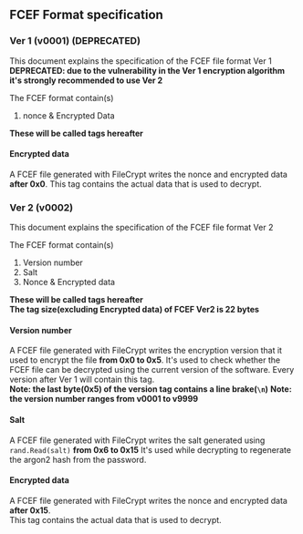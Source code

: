 ## FCEF Format specification 

### Ver 1 (v0001) (DEPRECATED)
This document explains the specification of the FCEF file format Ver 1   
**DEPRECATED: due to the vulnerability in the Ver 1 encryption algorithm it's strongly recommended to use Ver 2**

The FCEF format contain(s)
1. nonce & Encrypted Data

**These will be called tags hereafter**     

#### Encrypted data
A FCEF file generated with FileCrypt writes the nonce and encrypted data **after 0x0**.
This tag contains the actual data that is used to decrypt.


### Ver 2 (v0002)
This document explains the specification of the FCEF file format Ver 2

The FCEF format contain(s)
1. Version number
2. Salt
3. Nonce & Encrypted data

**These will be called tags hereafter**     
**The tag size(excluding Encrypted data) of FCEF Ver2 is 22 bytes**

#### Version number
A FCEF file generated with FileCrypt writes the encryption version that it used to encrypt the file **from 0x0 to 0x5**.
It's used to check whether the FCEF file can be decrypted using the current version of the software.
Every version after Ver 1 will contain this tag.   
**Note: the last byte(0x5) of the version tag contains a line brake(`\n`)**
**Note: the version number ranges from v0001 to v9999**

#### Salt
A FCEF file generated with FileCrypt writes the salt generated using `rand.Read(salt)` **from 0x6 to 0x15**
It's used while decrypting to regenerate the argon2 hash from the password.

#### Encrypted data
A FCEF file generated with FileCrypt writes the nonce and encrypted data **after 0x15**.   
This tag contains the actual data that is used to decrypt.


